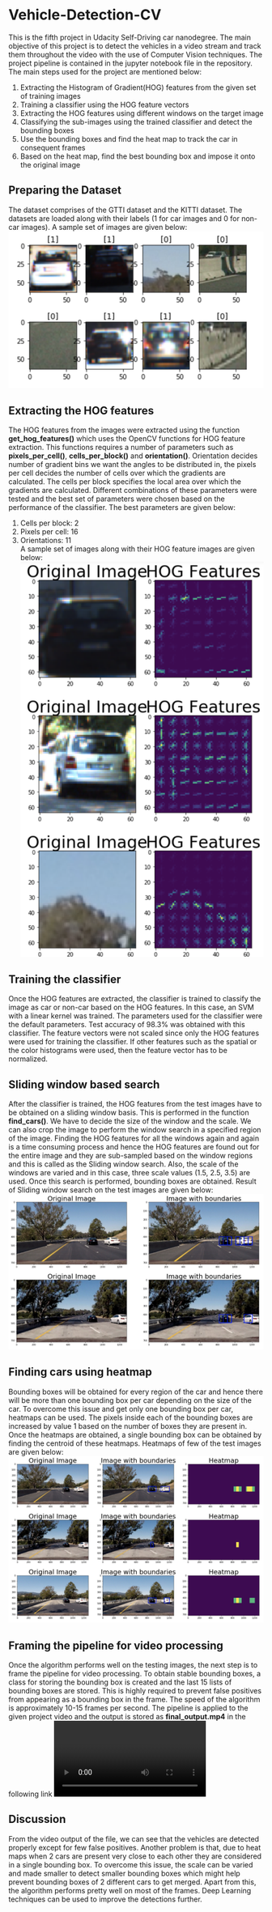 # Vehicle-Detection-CV
This is the fifth project in Udacity Self-Driving car nanodegree. The main objective of this project is to detect the vehicles in a video stream and track them throughout the video with the use of Computer Vision techniques. The project pipeline is contained in the jupyter notebook file in the repository. The main steps used for the project are mentioned below:
1. Extracting the Histogram of Gradient(HOG) features from the given set of training images
2. Training a classifier using the HOG feature vectors
3. Extracting the HOG features using different windows on the target image
4. Classifying the sub-images using the trained classifier and detect the bounding boxes
5. Use the bounding boxes and find the heat map to track the car in consequent frames
6. Based on the heat map, find the best bounding box and impose it onto the original image

## Preparing the Dataset
The dataset comprises of the GTTI dataset and the KITTI dataset. The datasets are loaded along with their labels (1 for car images and 0 for non-car images). A sample set of images are given below:
![alt text](https://github.com/thiyagu145/Vehicle-Detection-CV/blob/master/output_images/Screen%20Shot%202018-08-04%20at%205.36.40%20PM.png)

## Extracting the HOG features
The HOG features from the images were extracted using the function **get_hog_features()** which uses the OpenCV functions for HOG feature extraction. This functions requires a number of parameters such as **pixels_per_cell()**, **cells_per_block()** and **orientation()**. Orientation decides number of gradient bins we want the angles to be distributed in, the pixels per cell decides the number of cells over which the gradients are calculated. The cells per block specifies the local area over which the gradients are calculated. Different combinations of these parameters were tested and the best set of parameters were chosen based on the performance of the classifier. The best parameters are given below: 
1. Cells per block: 2
2. Pixels per cell: 16
3. Orientations: 11 </br>
A sample set of images along with their HOG feature images are given below:
![alt text](https://github.com/thiyagu145/Vehicle-Detection-CV/blob/master/output_images/Screen%20Shot%202018-08-04%20at%205.37.30%20PM.png)

## Training the classifier
Once the HOG features are extracted, the classifier is trained to classify the image as car or non-car based on the HOG features. In this case, an SVM with a linear kernel was trained. The parameters used for the classifier were the default parameters. Test accuracy of 98.3% was obtained with this classifier. The feature vectors were not scaled since only the HOG features were used for training the classifier. If other features such as the spatial or the color histograms were used, then the feature vector has to be normalized. 

## Sliding window based search
After the classifier is trained, the HOG features from the test images have to be obtained on a sliding window basis. This is performed in the function **find_cars()**. We have to decide the size of the window and the scale. We can also crop the image to perform the window search in a specified region of the image. Finding the HOG features for all the windows again and again is a time consuming process and hence the HOG features are found out for the entire image and they are sub-sampled based on the window regions and this is called as the Sliding window search. Also, the scale of the windows are varied and in this case, three scale values (1.5, 2.5, 3.5) are used. Once this search is performed, bounding boxes are obtained. Result of Sliding window search on the test images are given below:
![alt text](https://github.com/thiyagu145/Vehicle-Detection-CV/blob/master/output_images/Screen%20Shot%202018-08-04%20at%205.42.15%20PM.png)

## Finding cars using heatmap
Bounding boxes will be obtained for every region of the car and hence there will be more than one bounding box per car depending on the size of the car. To overcome this issue and get only one bounding box per car, heatmaps can be used. The pixels inside each of the bounding boxes are increased by value 1 based on the number of boxes they are present in. Once the heatmaps are obtained, a single bounding box can be obtained by finding the centroid of these heatmaps. Heatmaps of few of the test images are given below:
![alt text](https://github.com/thiyagu145/Vehicle-Detection-CV/blob/master/output_images/Screen%20Shot%202018-08-04%20at%205.42.42%20PM.png)

## Framing the pipeline for video processing
Once the algorithm performs well on the testing images, the next step is to frame the pipeline for video processing. To obtain stable bounding boxes, a class for storing the bounding box is created and the last 15 lists of bounding boxes are stored. This is highly required to prevent false positives from appearing as a bounding box in the frame. The speed of the algorithm is approximately 10-15 frames per second. The pipeline is applied to the given project video and the output is stored as **final_output.mp4** in the following link ![alt text](https://github.com/thiyagu145/Vehicle-Detection-CV/blob/master/final_output.mp4)

## Discussion 
From the video output of the file, we can see that the vehicles are detected properly except for few false positives. Another problem is that, due to heat maps when 2 cars are present very close to each other they are considered in a single bounding box. To overcome this issue, the scale can be varied and made smaller to detect smaller bounding boxes which might help prevent bounding boxes of 2 different cars to get merged. Apart from this, the algorithm performs pretty well on most of the frames. Deep Learning techniques can be used to improve the detections further. 



